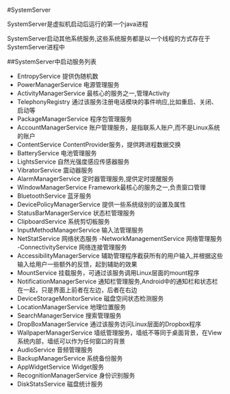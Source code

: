 
#SystemServer

SystemServer是虚拟机启动后运行的第一个java进程

SystemServer启动其他系统服务,这些系统服务都是以一个线程的方式存在于SystemServer进程中

##SystemServer中启动服务列表

- EntropyService       提供伪随机数
- PowerManagerService 电源管理服务
- ActivityManagerService  最核心的服务之一,管理Activity
- TelephonyRegistry 通过该服务注册电话模块的事件响应,比如重启、关闭、启动等
- PackageManagerService 程序包管理服务
- AccountManagerService 账户管理服务，是指联系人账户,而不是Linux系统的账户
- ContentService  ContentProvider服务，提供跨进程数据交换
- BatteryService  电池管理服务
- LightsService 自然光强度感应传感器服务
- VibratorService 震动器服务
- AlarmManagerService 定时器管理服务,提供定时提醒服务
- WindowManagerService  Framework最核心的服务之一,负责窗口管理
- BluetoothService  蓝牙服务
- DevicePolicyManagerService  提供一些系统级别的设置及属性
- StatusBarManagerService 状态栏管理服务
- ClipboardService  系统剪切板服务
- InputMethodManagerService 输入法管理服务
- NetStatService  网络状态服务
-NetworkManagementService 网络管理服务
-ConnectivityService  网络连接管理服务
- AccessibilityManagerService 辅助管理程序截获所有的用户输入,并根据这些输入给用户一些额外的反馈，起到辅助的效果
- MountService  挂载服务，可通过该服务调用Linux层面的mount程序
- NotificationManagerService  通知栏管理服务,Android中的通知栏和状态栏在一起，只是界面上前者在左边，后者在右边
- DeviceStorageMonitorService 磁盘空间状态检测服务
- LocationManagerService  地理位置服务
- SearchManagerService  搜索管理服务
- DropBoxManagerService 通过该服务访问Linux层面的Dropbox程序
- WallpaperManagerService 墙纸管理服务，墙纸不等同于桌面背景，在View系统内部，墙纸可以作为任何窗口的背景
- AudioService  音频管理服务
- BackupManagerService  系统备份服务
- AppWidgetService  Widget服务
- RecognitionManagerService 身份识别服务
- DiskStatsService  磁盘统计服务
